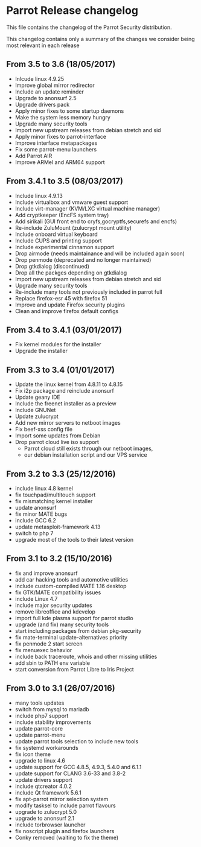 # Parrot Release changelog

This file contains the changelog of the Parrot Security distribution.

This changelog contains only a summary of the changes we consider being most relevant in each release



## From 3.5 to 3.6 (18/05/2017)
* Inlcude linux 4.9.25
* Improve global mirror redirector
* Include an update reminder
* Upgrade to anonsurf 2.5
* Upgrade drivers pack
* Apply minor fixes to some startup daemons
* Make the system less memory hungry
* Upgrade many security tools
* Import new upstream releases from debian stretch and sid
* Apply minor fixes to parrot-interface
* Improve interface metapackages
* Fix some parrot-menu launchers
* Add Parrot AIR
* Improve ARMel and ARM64 support


## From 3.4.1 to 3.5 (08/03/2017)
* Include linux 4.9.13
* Include virtualbox and vmware guest support
* Include virt-manager (KVM/LXC virtual machine manager)
* Add cryptkeeper (EncFS system tray)
* Add sirikali (GUI front end to cryfs,gocryptfs,securefs and encfs)
* Re-include ZuluMount (zulucrypt mount utility)
* Include onboard virtual keyboard
* Include CUPS and printing support
* Include experimental cinnamon support
* Drop airmode (needs maintainance and will be included again soon)
* Drop penmode (deprecated and no longer maintained)
* Drop gtkdialog (discontinued)
* Drop all the packges depending on gtkdialog
* Import new upstream releases from debian stretch and sid
* Upgrade many security tools
* Re-include many tools not previously included in parrot full
* Replace firefox-esr 45 with firefox 51
* Improve and update Firefox security plugins
* Clean and improve firefox default configs

## From 3.4 to 3.4.1 (03/01/2017)
* Fix kernel modules for the installer
* Upgrade the installer

## From 3.3 to 3.4 (01/01/2017)
* Update the linux kernel from 4.8.11 to 4.8.15
* Fix i2p package and reinclude anonsurf
* Update geany IDE
* Include the freenet installer as a preview
* Include GNUNet
* Update zulucrypt
* Add new mirror servers to netboot images
* Fix beef-xss config file
* Import some updates from Debian
* Drop parrot cloud live iso support
  + Parrot cloud still exists through our netboot images,
  + our debian installation script and our VPS service


## From 3.2 to 3.3 (25/12/2016)
* include linux 4.8 kernel
* fix touchpad/multitouch support
* fix mismatching kernel installer
* update anonsurf
* fix minor MATE bugs
* include GCC 6.2
* update metasploit-framework 4.13
* switch to php 7
* upgrade most of the tools to their latest version


## From 3.1 to 3.2 (15/10/2016)
* fix and improve anonsurf
* add car hacking tools and automotive utilities
* include custom-compiled MATE 1.16 desktop
* fix GTK/MATE compatibility issues
* include Linux 4.7
* include major security updates
* remove libreoffice and kdevelop
* import full kde plasma support for parrot studio
* upgrade (and fix) many security tools
* start including packages from debian pkg-security
* fix mate-terminal update-alternatives priority
* fix penmode 2 start screen
* fix menuexec behavior
* include back traceroute, whois and other missing utilities
* add sbin to PATH env variable
* start conversion from Parrot Libre to Iris Project






## From 3.0 to 3.1 (26/07/2016)
* many tools updates
* switch from mysql to mariadb
* include php7 support
* include stability improvements
* update parrot-core
* update parrot-menu
* update parrot tools selection to include new tools
* fix systemd workarounds
* fix icon theme
* upgrade to linux 4.6
* update support for GCC 4.8.5, 4.9.3, 5.4.0 and 6.1.1
* update support for CLANG 3.6-33 and 3.8-2
* update drivers support
* include qtcreator 4.0.2
* include Qt framework 5.6.1 
* fix apt-parrot mirror selection system
* modify tasksel to include parrot flavours
* upgrade to zulucrypt 5.0
* upgrade to anonsurf 2.1
* include torbrowser launcher
* fix noscript plugin and firefox launchers
* Conky removed (waiting to fix the theme)
